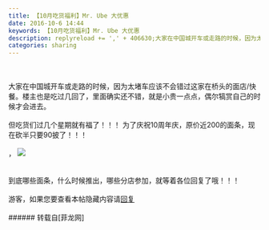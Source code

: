 ```yaml
---
title: 【10月吃货福利】Mr. Ube 大优惠
date: 2016-10-6 14:44
keywords: 【10月吃货福利】Mr. Ube 大优惠
description: replyreload += ',' + 406630;大家在中国城开车或走路的时候，因为太堵车应该不会错过这家在桥头的面店/快餐。楼主也是吃过几回了，里面确实还不错，就是小贵一点点，偶尔犒赏自己的时候才会进去。但吃货们过几个星期就有福了！！！ 为了庆祝10周年庆，原价近200的面条，现在砍半只要90披了！！！，到底哪些面条，什么时候推出，哪些分店参加，就等着各位回复了哦！！！游客，如果您要查看本帖隐藏内容请回复
categories: sharing
---
```

<td class="t_f" id="postmessage_406630">

<script type="ef9e4e9502445efb837c3923-text/javascript">replyreload += ',' + 406630;</script><br/>
<br/>
大家在中国城开车或走路的时候，因为太堵车应该不会错过这家在桥头的面店/快餐。楼主也是吃过几回了，里面确实还不错，就是小贵一点点，偶尔犒赏自己的时候才会进去。<br/>
<br/>
但吃货们过几个星期就有福了！！！ 为了庆祝10周年庆，原价近200的面条，现在砍半只要90披了！！！<br/>
<br/>
，

<img aid="429951" data-cf-modified-ef9e4e9502445efb837c3923-="" file="data/attachment/forum/201610/06/143614u10wr21lotxfrtet.jpg.thumb.jpg" id="aimg_429951" inpost="1" onclick="" onmouseover="" src="http://www.flw.ph/data/attachment/forum/201610/06/143614u10wr21lotxfrtet.jpg" style="cursor:pointer" zoomfile="data/attachment/forum/201610/06/143614u10wr21lotxfrtet.jpg"/>


<br/>
<br/>
<br/>
到底哪些面条，什么时候推出，哪些分店参加，就等着各位回复了哦！！！<br/>
<br/>
<div class="locked">游客，如果您要查看本帖隐藏内容请<a data-cf-modified-ef9e4e9502445efb837c3923-="" href="forum.php?mod=post&amp;action=reply&amp;fid=47&amp;tid=149717" onclick="if (!window.__cfRLUnblockHandlers) return false; showWindow('reply', this.href)">回复</a></div><br/>
</td>
###### 转载自[菲龙网]
